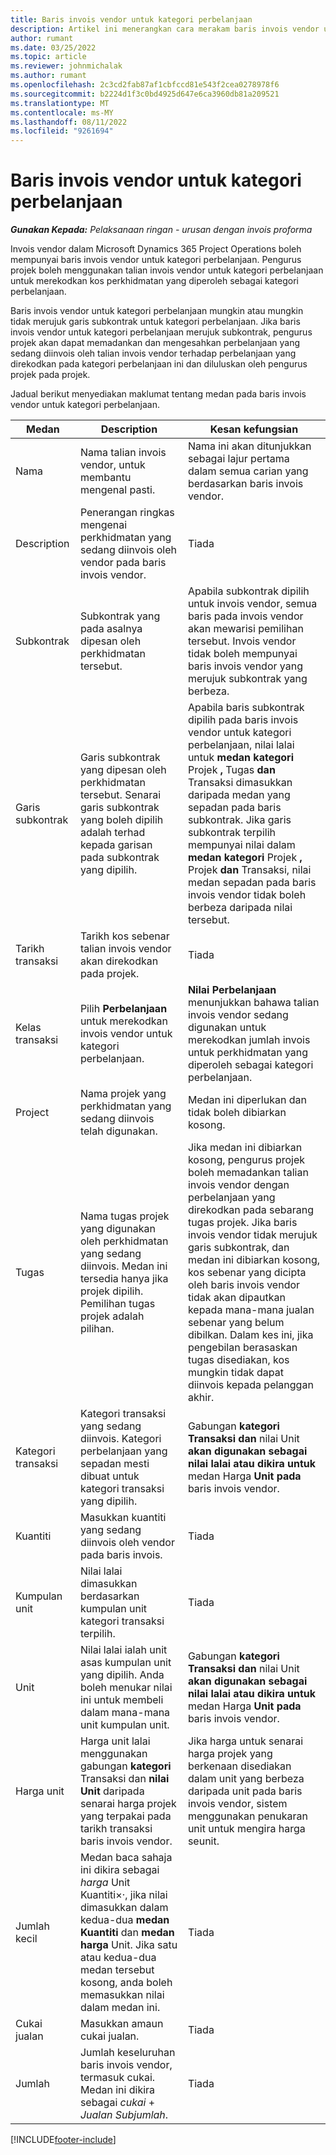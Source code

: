 ```yaml
---
title: Baris invois vendor untuk kategori perbelanjaan
description: Artikel ini menerangkan cara merakam baris invois vendor untuk kategori perbelanjaan.
author: rumant
ms.date: 03/25/2022
ms.topic: article
ms.reviewer: johnmichalak
ms.author: rumant
ms.openlocfilehash: 2c3cd2fab87af1cbfccd81e543f2cea0278978f6
ms.sourcegitcommit: b2224d1f3c0bd4925d647e6ca3960db81a209521
ms.translationtype: MT
ms.contentlocale: ms-MY
ms.lasthandoff: 08/11/2022
ms.locfileid: "9261694"
---
```

# <a name="vendor-invoice-lines-for-expense-categories"></a>Baris invois vendor untuk kategori perbelanjaan

_**Gunakan Kepada:** Pelaksanaan ringan - urusan dengan invois proforma_

Invois vendor dalam Microsoft Dynamics 365 Project Operations boleh mempunyai baris invois vendor untuk kategori perbelanjaan. Pengurus projek boleh menggunakan talian invois vendor untuk kategori perbelanjaan untuk merekodkan kos perkhidmatan yang diperoleh sebagai kategori perbelanjaan.

Baris invois vendor untuk kategori perbelanjaan mungkin atau mungkin tidak merujuk garis subkontrak untuk kategori perbelanjaan. Jika baris invois vendor untuk kategori perbelanjaan merujuk subkontrak, pengurus projek akan dapat memadankan dan mengesahkan perbelanjaan yang sedang diinvois oleh talian invois vendor terhadap perbelanjaan yang direkodkan pada kategori perbelanjaan ini dan diluluskan oleh pengurus projek pada projek.

Jadual berikut menyediakan maklumat tentang medan pada baris invois vendor untuk kategori perbelanjaan.

| Medan | Description | Kesan kefungsian |
| --- | --- | --- |
| Nama | Nama talian invois vendor, untuk membantu mengenal pasti. | Nama ini akan ditunjukkan sebagai lajur pertama dalam semua carian yang berdasarkan baris invois vendor. |
| Description | Penerangan ringkas mengenai perkhidmatan yang sedang diinvois oleh vendor pada baris invois vendor. | Tiada |
| Subkontrak | Subkontrak yang pada asalnya dipesan oleh perkhidmatan tersebut. | Apabila subkontrak dipilih untuk invois vendor, semua baris pada invois vendor akan mewarisi pemilihan tersebut. Invois vendor tidak boleh mempunyai baris invois vendor yang merujuk subkontrak yang berbeza. |
| Garis subkontrak | Garis subkontrak yang dipesan oleh perkhidmatan tersebut. Senarai garis subkontrak yang boleh dipilih adalah terhad kepada garisan pada subkontrak yang dipilih. | Apabila baris subkontrak dipilih pada baris invois vendor untuk kategori perbelanjaan, nilai lalai untuk **medan kategori** Projek **,** Tugas **dan** Transaksi dimasukkan daripada medan yang sepadan pada baris subkontrak. Jika garis subkontrak terpilih mempunyai nilai dalam **medan kategori** Projek **,** Projek **dan** Transaksi, nilai medan sepadan pada baris invois vendor tidak boleh berbeza daripada nilai tersebut. |
| Tarikh transaksi | Tarikh kos sebenar talian invois vendor akan direkodkan pada projek. |Tiada |
| Kelas transaksi | Pilih **Perbelanjaan** untuk merekodkan invois vendor untuk kategori perbelanjaan. | **Nilai Perbelanjaan** menunjukkan bahawa talian invois vendor sedang digunakan untuk merekodkan jumlah invois untuk perkhidmatan yang diperoleh sebagai kategori perbelanjaan. |
| Project | Nama projek yang perkhidmatan yang sedang diinvois telah digunakan. | Medan ini diperlukan dan tidak boleh dibiarkan kosong. |
| Tugas | Nama tugas projek yang digunakan oleh perkhidmatan yang sedang diinvois. Medan ini tersedia hanya jika projek dipilih. Pemilihan tugas projek adalah pilihan. | Jika medan ini dibiarkan kosong, pengurus projek boleh memadankan talian invois vendor dengan perbelanjaan yang direkodkan pada sebarang tugas projek. Jika baris invois vendor tidak merujuk garis subkontrak, dan medan ini dibiarkan kosong, kos sebenar yang dicipta oleh baris invois vendor tidak akan dipautkan kepada mana-mana jualan sebenar yang belum dibilkan. Dalam kes ini, jika pengebilan berasaskan tugas disediakan, kos mungkin tidak dapat diinvois kepada pelanggan akhir. |
| Kategori transaksi | Kategori transaksi yang sedang diinvois. Kategori perbelanjaan yang sepadan mesti dibuat untuk kategori transaksi yang dipilih. | Gabungan **kategori Transaksi dan** nilai Unit **akan digunakan sebagai nilai lalai atau dikira untuk** medan Harga **Unit pada** baris invois vendor. |
| Kuantiti | Masukkan kuantiti yang sedang diinvois oleh vendor pada baris invois. |Tiada|
| Kumpulan unit | Nilai lalai dimasukkan berdasarkan kumpulan unit kategori transaksi terpilih. | Tiada |
| Unit | Nilai lalai ialah unit asas kumpulan unit yang dipilih. Anda boleh menukar nilai ini untuk membeli dalam mana-mana unit kumpulan unit. | Gabungan **kategori Transaksi dan** nilai Unit **akan digunakan sebagai nilai lalai atau dikira untuk** medan Harga **Unit pada** baris invois vendor. |
| Harga unit | Harga unit lalai menggunakan gabungan **kategori** Transaksi dan **nilai Unit** daripada senarai harga projek yang terpakai pada tarikh transaksi baris invois vendor. | Jika harga untuk senarai harga projek yang berkenaan disediakan dalam unit yang berbeza daripada unit pada baris invois vendor, sistem menggunakan penukaran unit untuk mengira harga seunit. |
| Jumlah kecil | Medan baca sahaja ini dikira sebagai *harga* Unit Kuantiti&times;*·*, jika nilai dimasukkan dalam kedua-dua **medan Kuantiti** dan **medan harga** Unit. Jika satu atau kedua-dua medan tersebut kosong, anda boleh memasukkan nilai dalam medan ini.| Tiada |
| Cukai jualan | Masukkan amaun cukai jualan. | Tiada |
| Jumlah | Jumlah keseluruhan baris invois vendor, termasuk cukai. Medan ini dikira sebagai *cukai* + *Jualan Subjumlah*. | Tiada |

[!INCLUDE[footer-include](../../includes/footer-banner.md)]
